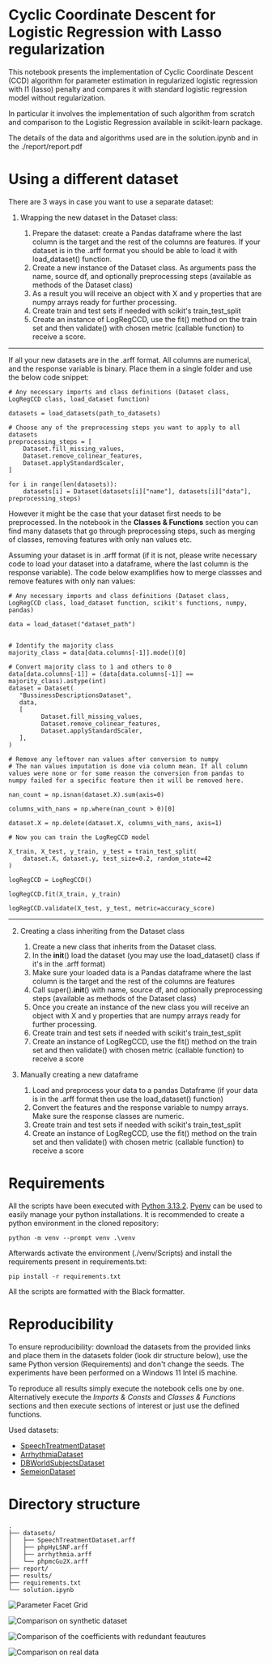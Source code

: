 # Cyclic Coordinate Descent for Logistic Regression with Lasso regularization

This notebook presents the implementation of Cyclic Coordinate Descent (CCD) algorithm for parameter
estimation in regularized logistic regression with l1 (lasso) penalty and compares it with standard
logistic regression model without regularization.

In particular it involves the implementation of such algorithm from scratch and comparison to the Logistic Regression available in scikit-learn package.

The details of the data and algorithms used are in the solution.ipynb and in the ./report/report.pdf

# Using a different dataset

There are 3 ways in case you want to use a separate dataset:

1. Wrapping the new dataset in the Dataset class:

   1. Prepare the dataset: create a Pandas dataframe where the last column is the target and the rest of the columns are features. If your dataset is in the .arff format you should be able to load it with load_dataset() function.
   2. Create a new instance of the Dataset class. As arguments pass the name, source df, and optionally preprocessing steps (available as methods of the Dataset class)
   3. As a result you will receive an object with X and y properties that are numpy arrays ready for further processing.
   4. Create train and test sets if needed with scikit's train_test_split
   5. Create an instance of LogRegCCD, use the fit() method on the train set and then validate() with chosen metric (callable function) to receive a score.

---

If all your new datasets are in the .arff format. All columns are numerical, and the response variable is binary. Place them in a single folder and use the below code snippet:

```{python}
# Any necessary imports and class definitions (Dataset class, LogRegCCD class, load_dataset function)

datasets = load_datasets(path_to_datasets)

# Choose any of the preprocessing steps you want to apply to all datasets
preprocessing_steps = [
    Dataset.fill_missing_values,
    Dataset.remove_colinear_features,
    Dataset.applyStandardScaler,
]

for i in range(len(datasets)):
    datasets[i] = Dataset(datasets[i]["name"], datasets[i]["data"], preprocessing_steps)
```

However it might be the case that your dataset first needs to be preprocessed. In the notebook in the **Classes & Functions** section you can find many datasets that go through preprocessing steps, such as merging of classes, removing features with only nan values etc.

Assuming your dataset is in .arff format (if it is not, please write necessary code to load your dataset into a dataframe, where the last column is the response variable). The code below examplifies how to merge classses and remove features with only nan values:

```{python}
# Any necessary imports and class definitions (Dataset class, LogRegCCD class, load_dataset function, scikit's functions, numpy, pandas)

data = load_dataset("dataset_path")


# Identify the majority class
majority_class = data[data.columns[-1]].mode()[0]

# Convert majority class to 1 and others to 0
data[data.columns[-1]] = (data[data.columns[-1]] == majority_class).astype(int)
dataset = Dataset(
   "BussinessDescriptionsDataset",
   data,
   [
         Dataset.fill_missing_values,
         Dataset.remove_colinear_features,
         Dataset.applyStandardScaler,
   ],
)

# Remove any leftover nan values after conversion to numpy 
# The nan values imputation is done via column mean. If all column values were none or for some reason the conversion from pandas to numpy failed for a specific feature then it will be removed here.

nan_count = np.isnan(dataset.X).sum(axis=0)

columns_with_nans = np.where(nan_count > 0)[0]

dataset.X = np.delete(dataset.X, columns_with_nans, axis=1)

# Now you can train the LogRegCCD model

X_train, X_test, y_train, y_test = train_test_split(
    dataset.X, dataset.y, test_size=0.2, random_state=42
)

logRegCCD = LogRegCCD()

logRegCCD.fit(X_train, y_train)

logRegCCD.validate(X_test, y_test, metric=accuracy_score)
```

---

2. Creating a class inheriting from the Dataset class

   1. Create a new class that inherits from the Dataset class.
   2. In the **init**() load the dataset (you may use the load_dataset() class if it's in the .arff format)
   3. Make sure your loaded data is a Pandas dataframe where the last column is the target and the rest of the columns are features
   4. Call super().**init**() with name, source df, and optionally preprocessing steps (available as methods of the Dataset class)
   5. Once you create an instance of the new class you will receive an object with X and y properties that are numpy arrays ready for further processing.
   6. Create train and test sets if needed with scikit's train_test_split
   7. Create an instance of LogRegCCD, use the fit() method on the train set and then validate() with chosen metric (callable function) to receive a score

3. Manually creating a new dataframe

   1. Load and preprocess your data to a pandas Dataframe (if your data is in the .arff format then use the load_dataset() function)
   2. Convert the features and the response variable to numpy arrays. Make sure the response classes are numeric.
   3. Create train and test sets if needed with scikit's train_test_split
   4. Create an instance of LogRegCCD, use the fit() method on the train set and then validate() with chosen metric (callable function) to receive a score

# Requirements

All the scripts have been executed with [Python 3.13.2](https://www.python.org/). [Pyenv](https://github.com/pyenv/pyenv) can be used to easily manage your python installations. It is recommended to create a python environment in the cloned repository:

```
python -m venv --prompt venv .\venv
```

Afterwards activate the environment (./venv/Scripts) and install the requirements present in requirements.txt:

```
pip install -r requirements.txt
```

All the scripts are formatted with the Black formatter.

# Reproducibility

To ensure reproducibility: download the datasets from the provided links and place them in the datasets folder (look dir structure below), use the same Python version (Requirements) and don't change the seeds. The experiments have been performed on a Windows 11 Intel i5 machine.

To reproduce all results simply execute the notebook cells one by one. Alternatively execute the _Imports & Consts_ and _Classes & Functions_ sections and then execute sections of interest or just use the defined functions.

Used datasets:

- [SpeechTreatmentDataset](https://www.openml.org/search?type=data&sort=runs&status=active&qualities.NumberOfClasses=%3D_2&qualities.NumberOfFeatures=between_100_1000&id=1484)
- [ArrhythmiaDataset](https://www.openml.org/search?type=data&sort=runs&status=active&qualities.NumberOfClasses=%3D_2&qualities.NumberOfFeatures=between_100_1000&id=1017)
- [DBWorldSubjectsDataset](https://www.openml.org/search?type=data&sort=qualities.NumberOfInstances&status=active&order=asc&qualities.NumberOfFeatures=between_100_1000&format=ARFF&qualities.NumberOfClasses=gte_2&id=1563)
- [SemeionDataset](https://www.openml.org/search?type=data&status=active&id=41973)

# Directory structure

```
.
├── datasets/
│   ├── SpeechTreatmentDataset.arff
│   ├── phpHyLSNF.arff
│   ├── arrhythmia.arff
│   └── phpmcGu2X.arff
├── report/
├── results/
├── requirements.txt
└── solution.ipynb
```

![Parameter Facet Grid](./results/parameter_facet_grid.png)

![Comparison on synthetic dataset](./results/comparison-synthetic-dataset.png)

![Comparison of the coefficients with redundant feautures](./results/logistic_regression_l1_logregccd_coefficients_redundant_features.png)

![Comparison on real data](./results/real_data_boxplots.png)